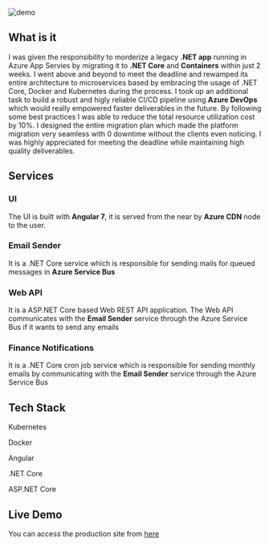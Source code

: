 ![demo](~architecture.png)

## What is it <i class="far fa-question-circle"></i> 

I was given the responsibility to morderize a legacy **.NET app** running in Azure App Servies by migrating it to **.NET Core** and **Containers** within just 2 weeks. I went above and beyond to meet the deadline and rewamped its entire architecture to microservices based by embracing the usage of .NET Core, Docker and Kubernetes during the process. I took up an additional task to build a robust and higly reliable CI/CD pipeline using **Azure DevOps** which would really empowered faster deliverables in the future. By following some best practices I was able to reduce the total resource utilization cost by 10%. I designed the entire migration plan which made the platform migration very seamless with 0 downtime without the clients even noticing.
I was highly appreciated for meeting the deadline while maintaining high quality deliverables.

## Services <i class="fas fa-cogs"></i>

### UI

The UI is built with **Angular 7**, it is served from the near by **Azure CDN** node to the user.

### Email Sender

It is a .NET Core service which is responsible for sending mails for queued messages in **Azure Service Bus**

### Web API

It is a ASP.NET Core based Web REST API application. The Web API communicates with the **Email Sender** service through the Azure Service Bus if it wants to send any emails

### Finance Notifications

It is a .NET Core cron job service which is responsible for sending monthly emails by communicating with the **Email Sender** service through the Azure Service Bus

## Tech Stack <i class="fas fa-layer-group"></i>

<i class="fab fas fa-dharmachakra"></i> Kubernetes

<i class="fab fa-docker"></i> Docker

<i class="fab fa-angular"></i> Angular

<i class="fas fa-server"></i> .NET Core

<i class="fas fa-server"></i> ASP.NET Core

## Live Demo <i class="fas fa-laptop-code"></i>

You can access the production site from [here](https://portal.mychoicesfoundation.in/)
